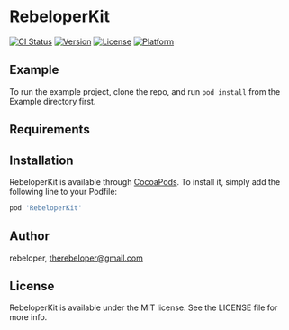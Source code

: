 # RebeloperKit

[![CI Status](https://img.shields.io/travis/rebeloper/RebeloperKit.svg?style=flat)](https://travis-ci.org/rebeloper/RebeloperKit)
[![Version](https://img.shields.io/cocoapods/v/RebeloperKit.svg?style=flat)](https://cocoapods.org/pods/RebeloperKit)
[![License](https://img.shields.io/cocoapods/l/RebeloperKit.svg?style=flat)](http://mit-license.org)
[![Platform](https://img.shields.io/cocoapods/p/RebeloperKit.svg?style=flat)](https://cocoapods.org/pods/RebeloperKit)

## Example

To run the example project, clone the repo, and run `pod install` from the Example directory first.

## Requirements

## Installation

RebeloperKit is available through [CocoaPods](https://cocoapods.org). To install
it, simply add the following line to your Podfile:

```ruby
pod 'RebeloperKit'
```

## Author

rebeloper, therebeloper@gmail.com

## License

RebeloperKit is available under the MIT license. See the LICENSE file for more info.
